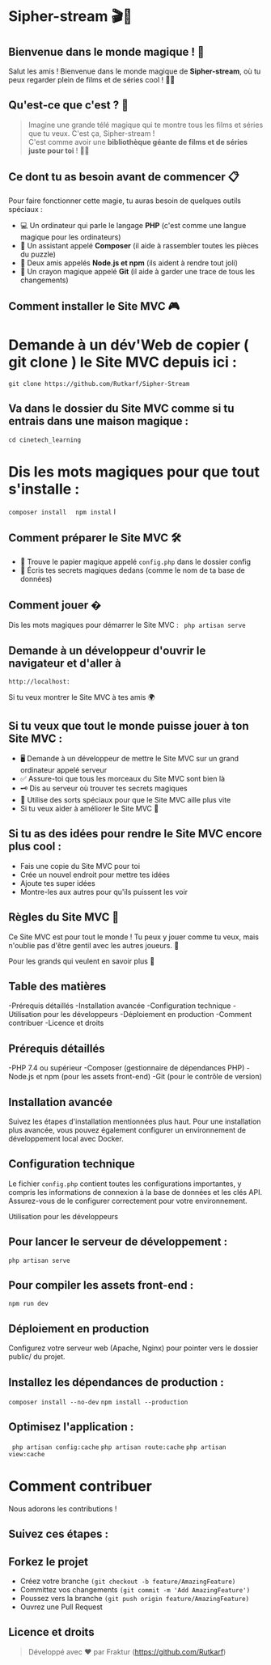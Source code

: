 # Sipher-stream 🎬🍿

## Bienvenue dans le monde magique ! 🌈

Salut les amis ! Bienvenue dans le monde magique de **Sipher-stream**, où tu peux regarder plein de films et de séries cool ! 🌟🎥

## Qu'est-ce que c'est ? 🤔

> Imagine une grande télé magique qui te montre tous les films et séries que tu veux. C'est ça, Sipher-stream !  
> C'est comme avoir une **bibliothèque géante de films et de séries juste pour toi** ! 🎥🍿

## Ce dont tu as besoin avant de commencer 📋

Pour faire fonctionner cette magie, tu auras besoin de quelques outils spéciaux :

- 💻 Un ordinateur qui parle le langage **PHP** (c'est comme une langue magique pour les ordinateurs)
- 🧩 Un assistant appelé **Composer** (il aide à rassembler toutes les pièces du puzzle)
- 🎨 Deux amis appelés **Node.js et npm** (ils aident à rendre tout joli)
- 📝 Un crayon magique appelé **Git** (il aide à garder une trace de tous les changements)

## Comment installer le Site MVC 🎮

# Demande à un dév'Web de copier ( git clone ) le Site MVC depuis ici :

``` git clone https://github.com/Rutkarf/Sipher-Stream ```

## Va dans le dossier du Site MVC comme si tu entrais dans une maison magique :
``` cd cinetech_learning ```

# Dis les mots magiques pour que tout s'installe :
```composer install ```
``` npm instal``` l 

## Comment préparer le Site MVC 🛠️
- 📄 Trouve le papier magique appelé ```config.php``` dans le dossier config
- 🔐 Écris tes secrets magiques dedans (comme le nom de ta base de données)

## Comment jouer �
Dis les mots magiques pour démarrer le Site MVC :
``` php artisan serve```

## Demande à un développeur d'ouvrir le navigateur et d'aller à 
``` http://localhost: ```

Si tu veux montrer le Site MVC à tes amis 🌍

## Si tu veux que tout le monde puisse jouer à ton Site MVC :
- 🖥️ Demande à un développeur de mettre le Site MVC sur un grand ordinateur appelé serveur
- ✅ Assure-toi que tous les morceaux du Site MVC sont bien là
- 🗝️ Dis au serveur où trouver tes secrets magiques
- 🚀 Utilise des sorts spéciaux pour que le Site MVC aille plus vite
- Si tu veux aider à améliorer le Site MVC 🙌

## Si tu as des idées pour rendre le Site MVC encore plus cool :

- Fais une copie du Site MVC pour toi
- Crée un nouvel endroit pour mettre tes idées
- Ajoute tes super idées
- Montre-les aux autres pour qu'ils puissent les voir

## Règles du Site MVC 📜
Ce Site MVC est pour tout le monde ! Tu peux y jouer comme tu veux, mais n'oublie pas d'être gentil avec les autres joueurs. 🤝

Pour les grands qui veulent en savoir plus 🧐

## Table des matières
-Prérequis détaillés
-Installation avancée
-Configuration technique
-Utilisation pour les développeurs
-Déploiement en production
-Comment contribuer
-Licence et droits

## Prérequis détaillés
-PHP 7.4 ou supérieur
-Composer (gestionnaire de dépendances PHP)
-Node.js et npm (pour les assets front-end)
-Git (pour le contrôle de version)

## Installation avancée
Suivez les étapes d'installation mentionnées plus haut. Pour une installation plus avancée, vous pouvez également configurer un environnement de développement local avec Docker.

## Configuration technique
Le fichier ``` config.php ``` contient toutes les configurations importantes, y compris les informations de connexion à la base de données et les clés API. Assurez-vous de le configurer correctement pour votre environnement.

Utilisation pour les développeurs

## Pour lancer le serveur de développement :
``` php artisan serve ```

## Pour compiler les assets front-end :
``` npm run dev ```

## Déploiement en production
Configurez votre serveur web (Apache, Nginx) pour pointer vers le dossier public/ du projet.

## Installez les dépendances de production :
``` composer install --no-dev ```
``` npm install --production ```

## Optimisez l'application :
``` php artisan config:cache``` 
``` php artisan route:cache ```
``` php artisan view:cache ```

# Comment contribuer
 Nous adorons les contributions !

## Suivez ces étapes :

## Forkez le projet
- Créez votre branche ```(git checkout -b feature/AmazingFeature)```
- Committez vos changements ```(git commit -m 'Add AmazingFeature')```
- Poussez vers la branche ```(git push origin feature/AmazingFeature)```
- Ouvrez une Pull Request

## Licence et droits
> Développé avec ❤️ par Fraktur (https://github.com/Rutkarf)

